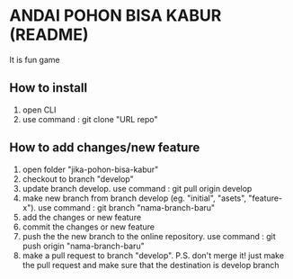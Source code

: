 # ANDAI POHON BISA KABUR (README)

It is fun game

## How to install
1. open CLI
2. use command : git clone "URL repo"

## How to add changes/new feature 
1. open folder "jika-pohon-bisa-kabur"
2. checkout to branch "develop"
3. update branch develop. use command : git pull origin develop
4. make new branch from branch develop (eg. "initial", "asets", "feature-x"). use command : git branch "nama-branch-baru"
5. add the changes or new feature
6. commit the changes or new feature
7. push the the new branch to the online repository. use command : git push origin "nama-branch-baru"
8. make a pull request to branch "develop". P.S. don't merge it! just make the pull request and make sure that the destination is develop branch
